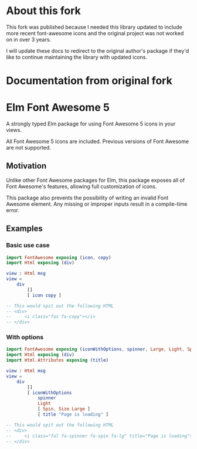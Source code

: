 # About this fork

This fork was published because I needed this library updated to include more recent font-awesome icons and the original project was not worked on in over 3 years.

I will update these docs to redirect to the original author's package if they'd like to continue maintaining the library with updated icons. 

# Documentation from original fork

# Elm Font Awesome 5

A strongly typed Elm package for using Font Awesome 5 icons
in your views.

All Font Awesome 5 icons are included. Previous
versions of Font Awesome are not supported.

## Motivation
Unlike other Font Awesome packages for Elm, this package exposes
all of Font Awesome's features, allowing full customization of icons.

This package also prevents the possibility of writing an invalid Font Awesome
element. Any missing or improper inputs result in a compile-time error.

## Examples
### Basic use case
```elm
import FontAwesome exposing (icon, copy)
import Html exposing (div)

view : Html msg
view =
    div
        []
        [ icon copy ]

-- This would spit out the following HTML
-- <div>
--     <i class="fas fa-copy"></i>
-- </div>
```

### With options
```elm
import FontAwesome exposing (iconWithOptions, spinner, Large, Light, Spin, Size)
import Html exposing (div)
import Html.Attributes exposing (title)

view : Html msg
view =
    div
        []
        [ iconWithOptions
            spinner
            Light
            [ Spin, Size Large ]
            [ title "Page is loading" ]

-- This would spit out the following HTML
-- <div>
--     <i class="fal fa-spinner fa-spin fa-lg" title="Page is loading"></i>
-- </div>
```
